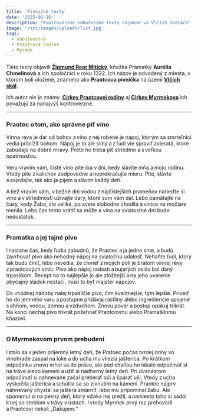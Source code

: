 ```yaml
---
title: 'Pivničné texty'
date: '2025-06-16'
description: 'Kontroverzné náboženské texty nájdené vo Vlčích skalách'
image: '/src/images/uploads/list.jpg'
tags:
  - náboženstvá
  - Praotcova rodina
  - Myrmek
---
```


Tieto texty objavili [**Žigmund Reor Mitický**](/articles/Zigmund-Reor-Miticky.md), kňažka Pramatky **Aurélia Chmelinová** a ich spoločníci v roku 1322. Ich názov je odvodený z miesta, v ktorom boli uložené, známeho ako **Praotcova pivnička** na území [**Vlčích skál**](/articles/Vlcie-skaly.md). 

Ich autor nie je známy. [**Cirkev Praotcovej rodiny**](/articles/Cirkev-Praotcovej-rodiny.md) aj [**Cirkev Myrmekova**](/articles/Cirkev-Myrmekova.md) ich považujú za nanajvýš kontroverzné.

***

### Praotec o tom, ako správne piť víno 

Vínna réva je dar od bohov a víno z nej robené je nápoj, ktorým sa smrteľníci vedia priblížiť bohom. Nápoj je to ale silný a z ľudí vie spraviť zvieratá, ktoré zabúdajú na dobré mravy. Preto ho treba piť striedmo a s veľkou opatrnosťou.

Veru vravím vám, čisté víno pite iba v dni, kedy slávite mňa a moju rodinu. Vtedy pite z kalichov zodpovedne a neprekračujte mieru. Pite, slávte a zajedajte, tak ako ja pijem a slávim každý deň.

A tiež vravím vám, v bežné dni vodou z najčistejších prameňov narieďte si víno a v striedmosti uživajte dary, ktoré som vám dal. Lebo pamätajte na časy, kedy Žaba, zlo veliké, po svete slobodne chodila a vinice na močiare menila. Lebo čas tento vrátiť sa môže a vína na sviatostné dni bude nedostatok.  

***

### Pramatka a jej tajné pivo 

I nastane čas, kedy ľudia zabudnú, že Praotec a ja jedno sme, a budú zavrhovať pivo ako nehodný nápoj na sviatočnú udalosť. Nehaňte ľudí, ktorý tak budú činiť, lebo nevedia, že chmeľ z mojich polí je bratom vínnej révy z praotcových viníc. Pivo ako nápoj radosti a bujarých osláv bol daný trpaslíkom. Recept na to najlepšie je ale zložitejší a na jeho uvarenie obyčajný sládok nestačí, musí to byť majster nápojov.  

Do vhodnej nádoby nalej trpaslíčie pivo, čím kvalitnejšie, tým lepšie. Priveď ho do jemného varu a postupne pridávaj rastliny alebo ingrediencie spojené s ohňom, vodou, zemou a vzduchom. Znovu povar a postup opakuj trikrát. Na konci nechaj pivo trikrát požehnať Praotcovmu alebo Pramatkinmu kňazovi.

***

### O Myrmekovom prvom prebudení

I stalo sa v jeden príjemný letný deň, že Pratoec počas tvrdej driny vo vinohrade zaspal na lúke a do ucha mu vliezla jašterica. Po krátkom odpočinku znovu vrhol sa do práce, ale pod chvíľou ho lákalo odpočinúť si na tráve alebo kameni a užiť si nádherný letný deň. Pri dvanástom odpočinutí si nahnevane začal pretierať oči a špárať uši. Vtedy z ucha vyskočila jašterica a schúlila sa so zívnutím na kameni. Praotec najprv nahnevaný chystal sa jaštera zmárniť, lebo mu pripomínal žabu. Ale spomenul si na pekný deň, ktorý vďaka nej prežil, a namiesto toho si sadol k nej so steblom v trávy v ústach. I vtedy Myrmek prvý raz prehovoril a Praotcovi riekol: „Ďakujem.“ 
